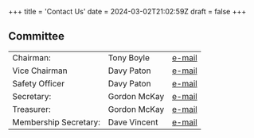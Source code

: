 +++
title = 'Contact Us'
date = 2024-03-02T21:02:59Z
draft = false
+++

## Committee

|                          |                          |                                               |
|--------------------------|--------------------------|-----------------------------------------------|
|Chairman:                 |Tony Boyle                |[e-mail](mailto:dadmacsecretary@gmail.com)     |
|Vice Chairman             |Davy Paton                |[e-mail](mailto:dadmacsecretary@gmail.com)     |
|Safety Officer            |Davy Paton                |[e-mail](mailto:dadmacsecretary@gmail.com)     |
|Secretary:	               |Gordon McKay              |[e-mail](mailto:dadmacsecretary@gmail.com)     |
|Treasurer:                |Gordon McKay              |[e-mail](mailto:dadmacsecretary@gmail.com)     |
|Membership Secretary:     |Dave Vincent              |[e-mail](mailto:dadmacsecretary@gmail.com)     |
